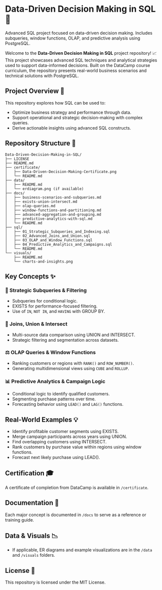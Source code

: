 # Data-Driven Decision Making in SQL 🚀

Advanced SQL project focused on data-driven decision making. Includes subqueries, window functions, OLAP, and predictive analysis using PostgreSQL.

Welcome to the **Data-Driven Decision Making in SQL** project repository! 📈 This project showcases advanced SQL techniques and analytical strategies used to support data-informed decisions. Built on the DataCamp course curriculum, the repository presents real-world business scenarios and technical solutions with PostgreSQL.

## Project Overview 📄

This repository explores how SQL can be used to:

* Optimize business strategy and performance through data.
* Support operational and strategic decision-making with complex queries.
* Derive actionable insights using advanced SQL constructs.

## Repository Structure 📂

```
Data-Driven-Decision-Making-in-SQL/
├── LICENSE
├── README.md
├── certificate/
│   ├── Data-Driven-Decision-Making-Certificate.png
│   └── README.md
├── data/
│   ├── README.md
│   └── erdiagram.png (if available)
├── docs/
│   ├── business-scenarios-and-subqueries.md
│   ├── exists-union-intersect.md
│   ├── olap-queries.md
│   ├── window-functions-and-partitioning.md
│   ├── advanced-aggregation-and-grouping.md
│   ├── predictive-analytics-with-sql.md
│   └── README.md
├── sql/
│   ├── 01_Strategic_Subqueries_and_Indexing.sql
│   ├── 02_Advanced_Joins_and_Union.sql
│   ├── 03_OLAP_and_Window_Functions.sql
│   ├── 04_Predictive_Analytics_and_Campaigns.sql
│   └── README.md
└── visuals/
    ├── README.md
    └── charts-and-insights.png
```

## Key Concepts ✨

### 🔢 Strategic Subqueries & Filtering

* Subqueries for conditional logic.
* EXISTS for performance-focused filtering.
* Use of `IN`, `NOT IN`, and `HAVING` with GROUP BY.

### 🔀 Joins, Union & Intersect

* Multi-source data comparison using UNION and INTERSECT.
* Strategic filtering and segmentation across datasets.

### ⚖️ OLAP Queries & Window Functions

* Ranking customers or regions with `RANK()` and `ROW_NUMBER()`.
* Generating multidimensional views using `CUBE` and `ROLLUP`.

### 📊 Predictive Analytics & Campaign Logic

* Conditional logic to identify qualified customers.
* Segmenting purchase patterns over time.
* Forecasting behavior using `LEAD()` and `LAG()` functions.

## Real-World Examples 💡

* Identify profitable customer segments using EXISTS.
* Merge campaign participants across years using UNION.
* Find overlapping customers using INTERSECT.
* Rank customers by purchase value within regions using window functions.
* Forecast next likely purchase using LEAD().

## Certification 🎓

A certificate of completion from DataCamp is available in `/certificate`.

## Documentation 📖

Each major concept is documented in `/docs` to serve as a reference or training guide.

## Data & Visuals 📉

* If applicable, ER diagrams and example visualizations are in the `/data` and `/visuals` folders.

## License 📜

This repository is licensed under the MIT License.
